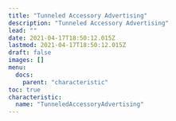 ```yaml
---
title: "Tunneled Accessory Advertising"
description: "Tunneled Accessory Advertising"
lead: ""
date: 2021-04-17T18:50:12.015Z
lastmod: 2021-04-17T18:50:12.015Z
draft: false
images: []
menu:
  docs:
    parent: "characteristic"
toc: true
characteristic:
  name: "TunneledAccessoryAdvertising"
---
```

